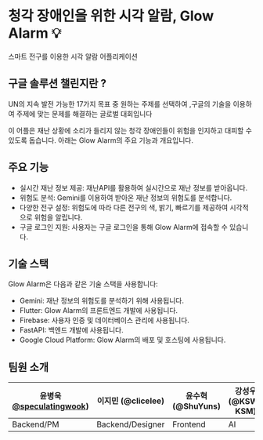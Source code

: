 # 청각 장애인을 위한 시각 알람, Glow Alarm 💡
스마트 전구를 이용한 시각 알람 어플리케이션


## 구글 솔루션 챌린지란 ?

UN의 지속 발전 가능한 17가지 목표 중 원하는 주제를 선택하여 ,구글의 기술을 이용하여 주제에 맞는 문제를 해결하는 글로벌 대회입니다


이 어플은 재난 상황에 소리가 들리지 않는 청각 장애인들이 위험을 인지하고 대피할 수 있도록 돕습니다. 아래는 Glow Alarm의 주요 기능과 개요입니다.

## 주요 기능

- 실시간 재난 정보 제공: 재난API를 활용하여 실시간으로 재난 정보를 받아옵니다.
- 위험도 분석: Gemini를 이용하여 받아온 재난 정보의 위험도를 분석합니다.
- 다양한 전구 설정: 위험도에 따라 다른 전구의 색, 밝기, 빠르기를 제공하여 시각적으로 위험을 알립니다.
- 구글 로그인 지원: 사용자는 구글 로그인을 통해 Glow Alarm에 접속할 수 있습니다.

## 기술 스택

Glow Alarm은 다음과 같은 기술 스택을 사용합니다:

- Gemini: 재난 정보의 위험도를 분석하기 위해 사용됩니다.
- Flutter: Glow Alarm의 프론트엔드 개발에 사용됩니다.
- Firebase: 사용자 인증 및 데이터베이스 관리에 사용됩니다.
- FastAPI: 백엔드 개발에 사용됩니다.
- Google Cloud Platform: Glow Alarm의 배포 및 호스팅에 사용됩니다.

## 팀원 소개

| 윤병욱 [@speculatingwook](https://github.com/speculatingwook))| 이지민 (@clicelee)         | 윤수혁 (@ShuYuns)          | 강성우 (@KSW-KSM)          |
|---------------------------|-----------------------------|-----------------------------|-----------------------------|
| Backend/PM                | Backend/Designer            | Frontend                    | AI                          |

